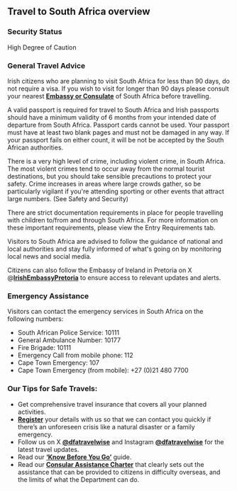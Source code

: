 ## Travel to South Africa overview

### **Security Status**

High Degree of Caution

### **General Travel Advice**

Irish citizens who are planning to visit South Africa for less than 90 days, do not require a visa. If you wish to visit for longer than 90 days please consult your nearest [**Embassy or Consulate**](/en/dfa/embassies-in-ireland/) of South Africa before travelling.

A valid passport is required for travel to South Africa and Irish passports should have a minimum validity of 6 months from your intended date of departure from South Africa. Passport cards cannot be used. Your passport must have at least two blank pages and must not be damaged in any way. If your passport fails on either count, it will be not be accepted by the South African authorities.

There is a very high level of crime, including violent crime, in South Africa. The most violent crimes tend to occur away from the normal tourist destinations, but you should take sensible precautions to protect your safety. Crime increases in areas where large crowds gather, so be particularly vigilant if you're attending sporting or other events that attract large numbers. (See Safety and Security)

There are strict documentation requirements in place for people travelling with children to/from and through South Africa. For more information on these important requirements, please view the Entry Requirements tab.

Visitors to South Africa are advised to follow the guidance of national and local authorities and stay fully informed of what's going on by monitoring local news and social media.

Citizens can also follow the Embassy of Ireland in Pretoria on X @[**IrishEmbassyPretoria**](https://twitter.com/IrlEmbPretoria) to ensure access to relevant updates and alerts.

### **Emergency Assistance**

Visitors can contact the emergency services in South Africa on the following numbers:

* South African Police Service: 10111
* General Ambulance Number: 10177
* Fire Brigade: 10111
* Emergency Call from mobile phone: 112
* Cape Town Emergency: 107
* Cape Town Emergency (from mobile): +27 (0)21 480 7700

### **Our Tips for Safe Travels:**

* Get comprehensive travel insurance that covers all your planned activities.
* [**Register**](/en/dfa/overseas-travel/citizens-registration/) your details with us so that we can contact you quickly if there’s an unforeseen crisis like a natural disaster or a family emergency.
* Follow us on X [**@dfatravelwise**](https://www.twitter.com/DFATravelWise) and Instagram [**@dfatravelwise**](https://www.instagram.com/dfatravelwise/) for the latest travel updates.
* Read our [**‘Know Before You Go’**](/en/dfa/overseas-travel/know-before-you-go-/) guide.
* Read our [**Consular Assistance Charter**](https://www.ireland.ie/en/dfa/overseas-travel/assistance-abroad/consular-assistance-charter/) that clearly sets out the assistance that can be provided to citizens in difficulty overseas, and the limits of what the Department can do.